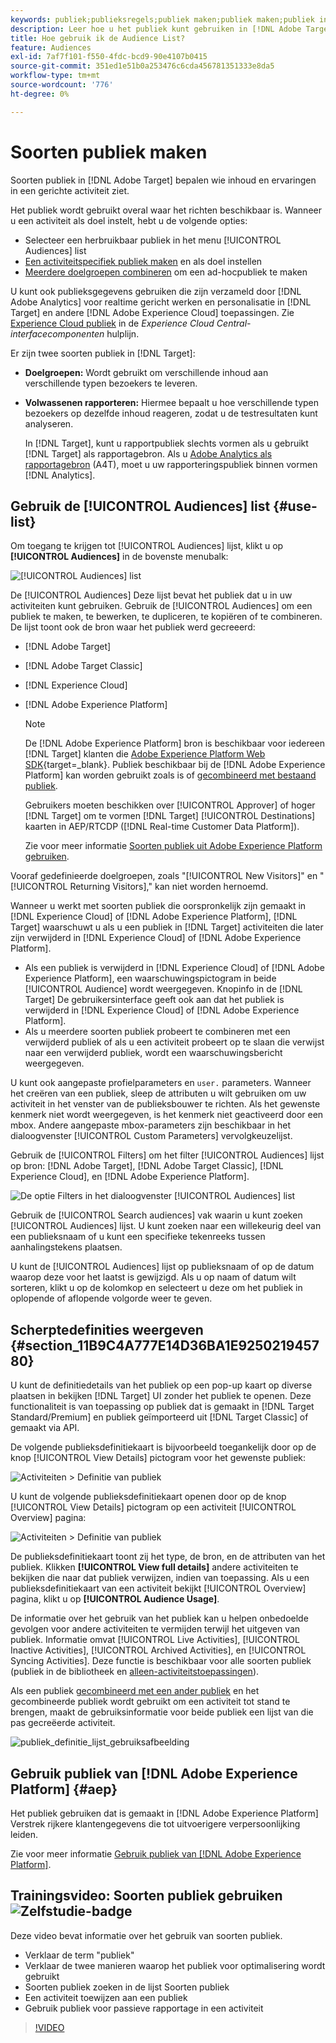 ```yaml
---
keywords: publiek;publieksregels;publiek maken;publiek maken;publiek instellen;publiek rapporteren;publiek rapporteren;segment;aangepaste profielparameters;publieksdefinitie;publiekslijst
description: Leer hoe u het publiek kunt gebruiken in [!DNL Adobe Target].
title: Hoe gebruik ik de Audience List?
feature: Audiences
exl-id: 7af7f101-f550-4fdc-bcd9-90e4107b0415
source-git-commit: 351ed1e51b0a253476c6cda456781351333e8da5
workflow-type: tm+mt
source-wordcount: '776'
ht-degree: 0%

---
```


# Soorten publiek maken

Soorten publiek in [!DNL Adobe Target] bepalen wie inhoud en ervaringen in een gerichte activiteit ziet.

Het publiek wordt gebruikt overal waar het richten beschikbaar is. Wanneer u een activiteit als doel instelt, hebt u de volgende opties:

* Selecteer een herbruikbaar publiek in het menu [!UICONTROL Audiences] list
* [Een activiteitspecifiek publiek maken](/help/main/c-target/creating-activity-only-audience.md) en als doel instellen
* [Meerdere doelgroepen combineren](/help/main/c-target/combining-multiple-audiences.md#concept_A7386F1EA4394BD2AB72399C225981E5) om een ad-hocpubliek te maken

U kunt ook publieksgegevens gebruiken die zijn verzameld door [!DNL Adobe Analytics] voor realtime gericht werken en personalisatie in [!DNL Target] en andere [!DNL Adobe Experience Cloud] toepassingen. Zie [Experience Cloud publiek](https://experienceleague.adobe.com/docs/core-services/interface/audiences/audience-library.html) in de *Experience Cloud Central-interfacecomponenten* hulplijn.

Er zijn twee soorten publiek in [!DNL Target]:

* **Doelgroepen:** Wordt gebruikt om verschillende inhoud aan verschillende typen bezoekers te leveren.
* **Volwassenen rapporteren:** Hiermee bepaalt u hoe verschillende typen bezoekers op dezelfde inhoud reageren, zodat u de testresultaten kunt analyseren.

  In [!DNL Target], kunt u rapportpubliek slechts vormen als u gebruikt [!DNL Target] als rapportagebron. Als u [Adobe Analytics als rapportagebron](/help/main/c-integrating-target-with-mac/a4t/a4t.md) (A4T), moet u uw rapporteringspubliek binnen vormen [!DNL Analytics].

## Gebruik de [!UICONTROL Audiences] list {#use-list}

Om toegang te krijgen tot [!UICONTROL Audiences] lijst, klikt u op **[!UICONTROL Audiences]** in de bovenste menubalk:

![[!UICONTROL Audiences] list](assets/audiences_list.png)

De [!UICONTROL Audiences] Deze lijst bevat het publiek dat u in uw activiteiten kunt gebruiken. Gebruik de [!UICONTROL Audiences] om een publiek te maken, te bewerken, te dupliceren, te kopiëren of te combineren. De lijst toont ook de bron waar het publiek werd gecreeerd:

* [!DNL Adobe Target]
* [!DNL Adobe Target Classic]
* [!DNL Experience Cloud]
* [!DNL Adobe Experience Platform]

  >[!NOTE]
  >
  >De [!DNL Adobe Experience Platform] bron is beschikbaar voor iedereen [!DNL Target] klanten die [Adobe Experience Platform Web SDK](https://experienceleague.corp.adobe.com/docs/target-dev/developer/client-side/aep-web-sdk.html){target=_blank}. Publiek beschikbaar bij de [!DNL Adobe Experience Platform] kan worden gebruikt zoals is of [gecombineerd met bestaand publiek](/help/main/c-target/combining-multiple-audiences.md).
  >
  >Gebruikers moeten beschikken over [!UICONTROL Approver] of hoger [!DNL Target] om te vormen [!DNL Target] [!UICONTROL Destinations] kaarten in AEP/RTCDP ([!DNL Real-time Customer Data Platform]).
  >
  >Zie voor meer informatie [Soorten publiek uit Adobe Experience Platform gebruiken](#aep).

Vooraf gedefinieerde doelgroepen, zoals &quot;[!UICONTROL New Visitors]&quot; en &quot;[!UICONTROL Returning Visitors],&quot; kan niet worden hernoemd.

Wanneer u werkt met soorten publiek die oorspronkelijk zijn gemaakt in [!DNL Experience Cloud] of [!DNL Adobe Experience Platform], [!DNL Target] waarschuwt u als u een publiek in [!DNL Target] activiteiten die later zijn verwijderd in [!DNL Experience Cloud] of [!DNL Adobe Experience Platform].

* Als een publiek is verwijderd in [!DNL Experience Cloud] of [!DNL Adobe Experience Platform], een waarschuwingspictogram in beide [!UICONTROL Audience] wordt weergegeven. Knopinfo in de [!DNL Target] De gebruikersinterface geeft ook aan dat het publiek is verwijderd in [!DNL Experience Cloud] of [!DNL Adobe Experience Platform].
* Als u meerdere soorten publiek probeert te combineren met een verwijderd publiek of als u een activiteit probeert op te slaan die verwijst naar een verwijderd publiek, wordt een waarschuwingsbericht weergegeven.

U kunt ook aangepaste profielparameters en `user.` parameters. Wanneer het creëren van een publiek, sleep de attributen u wilt gebruiken om uw activiteit in het venster van de publieksbouwer te richten. Als het gewenste kenmerk niet wordt weergegeven, is het kenmerk niet geactiveerd door een mbox. Andere aangepaste mbox-parameters zijn beschikbaar in het dialoogvenster [!UICONTROL Custom Parameters] vervolgkeuzelijst.

Gebruik de [!UICONTROL Filters] om het filter [!UICONTROL Audiences] lijst op bron: [!DNL Adobe Target], [!DNL Adobe Target Classic], [!DNL Experience Cloud], en [!DNL Adobe Experience Platform].

![De optie Filters in het dialoogvenster [!UICONTROL Audiences] list](assets/filters.png)

Gebruik de [!UICONTROL Search audiences] vak waarin u kunt zoeken [!UICONTROL Audiences] lijst. U kunt zoeken naar een willekeurig deel van een publieksnaam of u kunt een specifieke tekenreeks tussen aanhalingstekens plaatsen.

U kunt de [!UICONTROL Audiences] lijst op publieksnaam of op de datum waarop deze voor het laatst is gewijzigd. Als u op naam of datum wilt sorteren, klikt u op de kolomkop en selecteert u deze om het publiek in oplopende of aflopende volgorde weer te geven.

## Scherptedefinities weergeven {#section_11B9C4A777E14D36BA1E925021945780}

U kunt de definitiedetails van het publiek op een pop-up kaart op diverse plaatsen in bekijken [!DNL Target] UI zonder het publiek te openen. Deze functionaliteit is van toepassing op publiek dat is gemaakt in [!DNL Target Standard/Premium] en publiek geïmporteerd uit [!DNL Target Classic] of gemaakt via API.

De volgende publieksdefinitiekaart is bijvoorbeeld toegankelijk door op de knop [!UICONTROL View Details] pictogram voor het gewenste publiek:

![Activiteiten > Definitie van publiek](assets/audience_definition_list.png)

U kunt de volgende publieksdefinitiekaart openen door op de knop [!UICONTROL View Details] pictogram op een activiteit [!UICONTROL Overview] pagina:

![Activiteiten > Definitie van publiek](assets/view-details-activity-overview.png)

De publieksdefinitiekaart toont zij het type, de bron, en de attributen van het publiek. Klikken **[!UICONTROL View full details]** andere activiteiten te bekijken die naar dat publiek verwijzen, indien van toepassing. Als u een publieksdefinitiekaart van een activiteit bekijkt [!UICONTROL Overview] pagina, klikt u op **[!UICONTROL Audience Usage]**.

De informatie over het gebruik van het publiek kan u helpen onbedoelde gevolgen voor andere activiteiten te vermijden terwijl het uitgeven van publiek. Informatie omvat [!UICONTROL Live Activities], [!UICONTROL Inactive Activities], [!UICONTROL Archived Activities], en [!UICONTROL Syncing Activities]. Deze functie is beschikbaar voor alle soorten publiek (publiek in de bibliotheek en [alleen-activiteitstoepassingen](/help/main/c-target/creating-activity-only-audience.md#concept_A6BADCF530ED4AE1852E677FEBE68483)).

Als een publiek [gecombineerd met een ander publiek](/help/main/c-target/combining-multiple-audiences.md) en het gecombineerde publiek wordt gebruikt om een activiteit tot stand te brengen, maakt de gebruiksinformatie voor beide publiek een lijst van die pas gecreëerde activiteit.

![publiek_definitie_lijst_gebruiksafbeelding](assets/audience_definition_list_usage.png)

<!--The following audience definition card is for an audience imported from the Adobe Experience Cloud. In this instance, the audience was imported from Adobe Audience Manager (AAM).

![Usage tab on Audience Definition card](assets/audience_definition_mc.png)

The following details are available for these imported audience types:

| Audience Type | Details |
|--- |--- |
|Mobile audience|Marketing Name, Vendor, and Model.<br>The `matches | does not match` operator displays instead of `equals | does not equal`<br>![Imported Mobile Audience](/help/main/c-target/c-audiences/assets/imported_mobile_audience.png).|
|Visitor-behavior audience|**user.categoryAffinity:** `categoryAffinity` with `FAVORITE` parameter.<br>![Imported Category Affinity](/help/main/c-target/c-audiences/assets/imported_category_affinity.png)<br>**Monitoring:** Monitoring service equals true.<br>**No Monitoring Service:** Monitoring service equals false.<br>![Imported Monitoring](/help/main/c-target/c-audiences/assets/imported_monitoring.png)|
|Audiences using the NOT operator|**Single Rule:** Target displays the audience in the format `[All Visitor AND [NOT [rule]`. Single NOT rule displays with AND with `AllVisitor` audience.<br>![Imported Not Audience](/help/main/c-target/c-audiences/assets/imported_not_audience.png)|

Keep the following points in mind as you work with imported audiences:

* Expression target audiences are no longer supported in Target Standard/Premium. 
* Target Standard/Premium does not support some deprecated audiences or has improved operators for ease of use. Because of this, the definition of an imported audience, although working as per definition, does not mean that same is now available for creation in the Standard/Premium interface. For example, Social Audiences are visible with their rules but Target Standard/Premium does not allow social audiences to be created.-->

## Gebruik publiek van [!DNL Adobe Experience Platform] {#aep}

Het publiek gebruiken dat is gemaakt in [!DNL Adobe Experience Platform] Verstrek rijkere klantengegevens die tot uitvoerigere verpersoonlijking leiden.

Zie voor meer informatie [Gebruik publiek van [!DNL Adobe Experience Platform]](/help/main/c-integrating-target-with-mac/integrating-with-rtcdp.md#aep).

## Trainingsvideo: Soorten publiek gebruiken ![Zelfstudie-badge](/help/main/assets/tutorial.png)

Deze video bevat informatie over het gebruik van soorten publiek.

* Verklaar de term &quot;publiek&quot;
* Verklaar de twee manieren waarop het publiek voor optimalisering wordt gebruikt
* Soorten publiek zoeken in de lijst Soorten publiek
* Een activiteit toewijzen aan een publiek
* Gebruik publiek voor passieve rapportage in een activiteit

>[!VIDEO](https://video.tv.adobe.com/v/17398)
